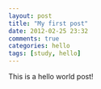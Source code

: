 ```yaml
---
layout: post
title: "My first post"
date: 2012-02-25 23:32
comments: true
categories: hello
tags: [study, hello]
---
```


This is a hello world post!
